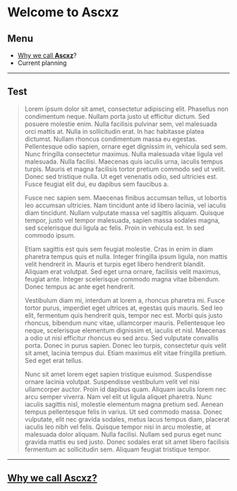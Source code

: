 # Welcome to Ascxz

## Menu

* [Why we call **Ascxz**](#why)?
* Current planning

---

## Test

>Lorem ipsum dolor sit amet, consectetur adipiscing elit. Phasellus non condimentum neque. Nullam porta justo ut efficitur dictum. Sed posuere molestie enim. Nulla facilisis pulvinar sem, vel malesuada orci mattis at. Nulla in sollicitudin erat. In hac habitasse platea dictumst. Nullam rhoncus condimentum massa eu egestas. Pellentesque odio sapien, ornare eget dignissim in, vehicula sed sem. Nunc fringilla consectetur maximus. Nulla malesuada vitae ligula vel malesuada. Nulla facilisi. Maecenas quis iaculis urna, iaculis tempus turpis. Mauris et magna facilisis tortor pretium commodo sed ut velit. Donec sed tristique nulla. Ut eget venenatis odio, sed ultricies est. Fusce feugiat elit dui, eu dapibus sem faucibus a.
>
>Fusce nec sapien sem. Maecenas finibus accumsan tellus, ut lobortis leo accumsan ultricies. Nam tincidunt ante id libero lacinia, vel iaculis diam tincidunt. Nullam vulputate massa vel sagittis aliquam. Quisque tempor, justo vel tempor malesuada, sapien massa sodales magna, sed scelerisque dui ligula ac felis. Proin in vehicula est. In sed commodo ipsum.
>
>Etiam sagittis est quis sem feugiat molestie. Cras in enim in diam pharetra tempus quis et nulla. Integer fringilla ipsum ligula, non mattis velit hendrerit in. Mauris et turpis eget libero hendrerit blandit. Aliquam erat volutpat. Sed eget urna ornare, facilisis velit maximus, feugiat ante. Integer scelerisque commodo magna vitae bibendum. Donec tempus ac ante eget hendrerit.
>
>Vestibulum diam mi, interdum at lorem a, rhoncus pharetra mi. Fusce tortor purus, imperdiet eget ultrices at, egestas quis mauris. Sed leo elit, fermentum quis hendrerit quis, tempor nec est. Morbi quis justo rhoncus, bibendum nunc vitae, ullamcorper mauris. Pellentesque leo neque, scelerisque elementum dignissim et, iaculis et nisl. Maecenas a odio ut nisi efficitur rhoncus eu sed arcu. Sed vulputate convallis porta. Donec in purus sapien. Donec leo turpis, consectetur quis velit sit amet, lacinia tempus dui. Etiam maximus elit vitae fringilla pretium. Sed eget erat tellus.
>
>Nunc sit amet lorem eget sapien tristique euismod. Suspendisse ornare lacinia volutpat. Suspendisse vestibulum velit vel nisi ullamcorper auctor. Proin id dapibus quam. Aliquam iaculis lorem nec arcu semper viverra. Nam vel elit ut ligula aliquet pharetra. Nunc iaculis sagittis nisl, molestie elementum magna pretium sed. Aenean tempus pellentesque felis in varius. Ut sed commodo massa. Donec vulputate, elit nec gravida sodales, metus lacus tempus diam, placerat iaculis leo nibh vel felis. Quisque tempor nisi in arcu molestie, at malesuada dolor aliquam. Nulla facilisi. Nullam sed purus eget nunc gravida mattis eu sed justo. Donec sodales erat sit amet libero facilisis fermentum ac sollicitudin sem. Aliquam feugiat tristique tempor.

---
	
## [Why we call **Ascxz**?](#why)
